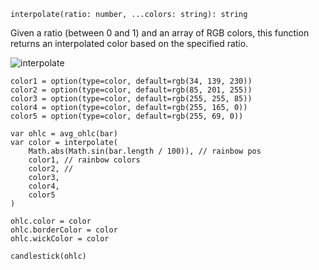 `interpolate(ratio: number, ...colors: string): string`

Given a ratio (between 0 and 1) and an array of RGB colors, this function returns an interpolated color based on the specified ratio. 

![interpolate](https://i.imgur.com/HFJpc0J.png)

```
color1 = option(type=color, default=rgb(34, 139, 230))
color2 = option(type=color, default=rgb(85, 201, 255))
color3 = option(type=color, default=rgb(255, 255, 85))
color4 = option(type=color, default=rgb(255, 165, 0))
color5 = option(type=color, default=rgb(255, 69, 0))

var ohlc = avg_ohlc(bar)
var color = interpolate(
    Math.abs(Math.sin(bar.length / 100)), // rainbow pos
    color1, // rainbow colors
    color2, //
    color3,
    color4,
    color5
)

ohlc.color = color
ohlc.borderColor = color
ohlc.wickColor = color

candlestick(ohlc)
```